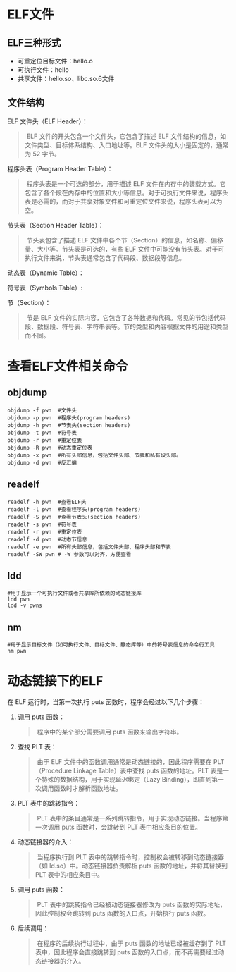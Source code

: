 # ELF文件

## ELF三种形式

- 可重定位目标文件：hello.o
- 可执行文件：hello
- 共享文件：hello.so、libc.so.6文件

## 文件结构

ELF 文件头（ELF Header）：

> ​	 ELF 文件的开头包含一个文件头，它包含了描述 ELF 文件结构的信息，如文件类型、目标体系结构、入口地址等。ELF 文件头的大小是固定的，通常为 52 字节。

程序头表（Program Header Table）： 

> ​	程序头表是一个可选的部分，用于描述 ELF 文件在内存中的装载方式。它包含了各个段在内存中的位置和大小等信息。对于可执行文件来说，程序头表是必需的，而对于共享对象文件和可重定位文件来说，程序头表可以为空。

节头表（Section Header Table）：

> ​	 节头表包含了描述 ELF 文件中各个节（Section）的信息，如名称、偏移量、大小等。节头表是可选的，有些 ELF 文件中可能没有节头表。对于可执行文件来说，节头表通常包含了代码段、数据段等信息。

动态表（Dynamic Table）：



符号表（Symbols Table）:

> 



节（Section）：

> ​	 节是 ELF 文件的实际内容，它包含了各种数据和代码。常见的节包括代码段、数据段、符号表、字符串表等。节的类型和内容根据文件的用途和类型而不同。

# 查看ELF文件相关命令

## objdump

```shell
objdump -f pwn	#文件头
objdump -p pwn	#程序头(program headers)
objdump -h pwn	#节表头(section headers)
objdump -t pwn	#符号表
objdump -r pwn	#重定位表
objdump -R pwn	#动态重定位表
objdump -x pwn	#所有头部信息，包括文件头部、节表和私有段头部。
objdump -d pwn	#反汇编
```

## readelf

```shell
readelf -h pwn	#查看ELF头
readelf -l pwn	#查看程序头(program headers)
readelf -S pwn	#查看节表头(section headers)
readelf -s pwn	#符号表
readelf -r pwn 	#重定位表
readelf -d pwn 	#动态节信息
readelf -e pwn	#所有头部信息，包括文件头部、程序头部和节表
readelf -SW pwn	# -W 参数可以对齐，方便查看
```



## ldd

```shell
#用于显示一个可执行文件或者共享库所依赖的动态链接库
ldd pwn
ldd -v pwns
```

## nm

```shell
#用于显示目标文件（如可执行文件、目标文件、静态库等）中的符号表信息的命令行工具
nm pwn
```

# 动态链接下的ELF

在 ELF 运行时，当第一次执行 puts 函数时，程序会经过以下几个步骤：

1. 调用 puts 函数： 

   > ​	程序中的某个部分需要调用 puts 函数来输出字符串。

2. 查找 PLT 表：

   > ​	由于 ELF 文件中的函数调用通常是动态链接的，因此程序需要在 PLT（Procedure Linkage Table）表中查找 puts 函数的地址。PLT 表是一个特殊的数据结构，用于实现延迟绑定（Lazy Binding），即直到第一次调用函数时才解析函数地址。

3. PLT 表中的跳转指令：

   > ​	PLT 表中的条目通常是一系列跳转指令，用于实现动态链接。当程序第一次调用 puts 函数时，会跳转到 PLT 表中相应条目的位置。

4. 动态链接器的介入： 

   > ​	当程序执行到 PLT 表中的跳转指令时，控制权会被转移到动态链接器（如 ld.so）中。动态链接器负责解析 puts 函数的地址，并将其替换到 PLT 表中的相应条目中。

5. 调用 puts 函数：

   > ​	PLT 表中的跳转指令已经被动态链接器修改为 puts 函数的实际地址，因此控制权会跳转到 puts 函数的入口点，开始执行 puts 函数。

6. 后续调用： 

   > ​	在程序的后续执行过程中，由于 puts 函数的地址已经被缓存到了 PLT 表中，因此程序会直接跳转到 puts 函数的入口点，而不再需要经过动态链接器的介入。
